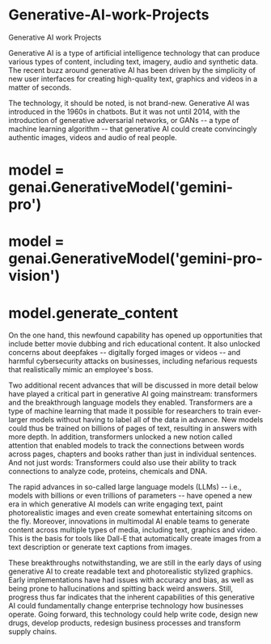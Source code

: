 # Generative-AI-work-Projects
Generative AI work Projects


Generative AI is a type of artificial intelligence technology that can produce various types of content, including text, imagery, audio and synthetic data. The recent buzz around generative AI has been driven by the simplicity of new user interfaces for creating high-quality text, graphics and videos in a matter of seconds.

The technology, it should be noted, is not brand-new. Generative AI was introduced in the 1960s in chatbots. But it was not until 2014, with the introduction of generative adversarial networks, or GANs -- a type of machine learning algorithm -- that generative AI could create convincingly authentic images, videos and audio of real people.

# model = genai.GenerativeModel('gemini-pro')
# model = genai.GenerativeModel('gemini-pro-vision')
# model.generate_content

On the one hand, this newfound capability has opened up opportunities that include better movie dubbing and rich educational content. It also unlocked concerns about deepfakes -- digitally forged images or videos -- and harmful cybersecurity attacks on businesses, including nefarious requests that realistically mimic an employee's boss.

Two additional recent advances that will be discussed in more detail below have played a critical part in generative AI going mainstream: transformers and the breakthrough language models they enabled. Transformers are a type of machine learning that made it possible for researchers to train ever-larger models without having to label all of the data in advance. New models could thus be trained on billions of pages of text, resulting in answers with more depth. In addition, transformers unlocked a new notion called attention that enabled models to track the connections between words across pages, chapters and books rather than just in individual sentences. And not just words: Transformers could also use their ability to track connections to analyze code, proteins, chemicals and DNA.


The rapid advances in so-called large language models (LLMs) -- i.e., models with billions or even trillions of parameters -- have opened a new era in which generative AI models can write engaging text, paint photorealistic images and even create somewhat entertaining sitcoms on the fly. Moreover, innovations in multimodal AI enable teams to generate content across multiple types of media, including text, graphics and video. This is the basis for tools like Dall-E that automatically create images from a text description or generate text captions from images.

These breakthroughs notwithstanding, we are still in the early days of using generative AI to create readable text and photorealistic stylized graphics. Early implementations have had issues with accuracy and bias, as well as being prone to hallucinations and spitting back weird answers. Still, progress thus far indicates that the inherent capabilities of this generative AI could fundamentally change enterprise technology how businesses operate. Going forward, this technology could help write code, design new drugs, develop products, redesign business processes and transform supply chains.

